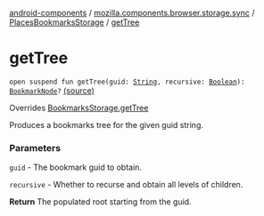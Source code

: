 [android-components](../../index.md) / [mozilla.components.browser.storage.sync](../index.md) / [PlacesBookmarksStorage](index.md) / [getTree](./get-tree.md)

# getTree

`open suspend fun getTree(guid: `[`String`](https://kotlinlang.org/api/latest/jvm/stdlib/kotlin/-string/index.html)`, recursive: `[`Boolean`](https://kotlinlang.org/api/latest/jvm/stdlib/kotlin/-boolean/index.html)`): `[`BookmarkNode`](../../mozilla.components.concept.storage/-bookmark-node/index.md)`?` [(source)](https://github.com/mozilla-mobile/android-components/blob/master/components/browser/storage-sync/src/main/java/mozilla/components/browser/storage/sync/PlacesBookmarksStorage.kt#L37)

Overrides [BookmarksStorage.getTree](../../mozilla.components.concept.storage/-bookmarks-storage/get-tree.md)

Produces a bookmarks tree for the given guid string.

### Parameters

`guid` - The bookmark guid to obtain.

`recursive` - Whether to recurse and obtain all levels of children.

**Return**
The populated root starting from the guid.

